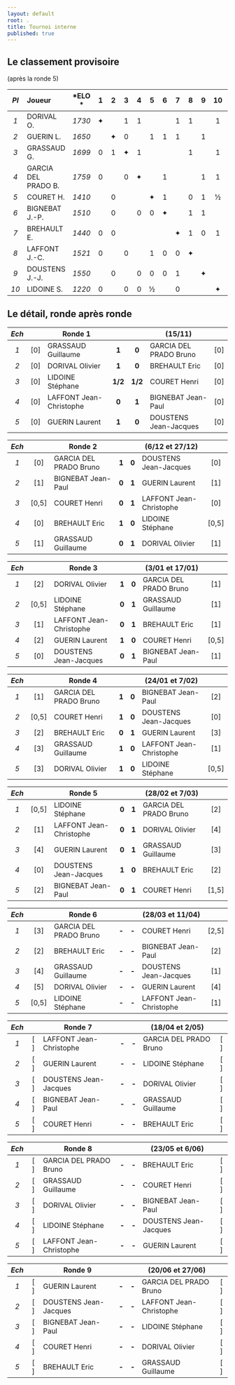 ```yaml
---
layout: default
root: .
title: Tournoi interne
published: true
---
```


## Le classement provisoire
(après la ronde 5)

|*Pl*|  **Joueur** |   *ELO *          |1 |2 |3 |4 |5 |6 |7 |8 |9 |10|**Pts**|(J.)|*Cu.*|*Bu.*|
|:-:|:------------------------ |:---------: |:-:|:-:|:-:|:-:|:-:|:-:|:-:|:-:|:-:|:-:|:-:|:-:|:-:|:-:|
|*1*| DORIVAL O.         | *1730* |&#10022;| |1|1| | |1|1| |1|**5**|(5)|*15*|*10,5*|
|*2*| GUERIN L.          | *1650* | |&#10022;|0| |1|1|1| |1| |**4**|(5)|*14*|*11,5*|
|*3*| GRASSAUD G.      | *1699* |0|1|&#10022;|1| | | |1| |1|**4**|(5)|*11*|*13,5*|
|*4*| GARCIA DEL PRADO B.  | *1759* |0| |0|&#10022;| |1| | |1|1|**3**|(5)|*7*|*12,5*|
|*5*| COURET H.            | *1410* | |0| | |&#10022;|1| |0|1|&#189;|**2,5**|(5)|*5,5*|*8,5*|
|*6*| BIGNEBAT J.-P.      | *1510* | |0| |0|0|&#10022;| |1|1| |**2**|(5)|*8*|*11,5*|
|*7*| BREHAULT E.           | *1440* |0|0| | | | |&#10022;|1|0|1|**2**|(5)|*7*|*11,5*|
|*8*| LAFFONT J.-C. | *1521* |0| |0| |1|0|0|&#10022;| | |**1**|(5)|*4*|*15,5*|
|*9*| DOUSTENS J.-J.  | *1550* | |0| |0|0|0|1| |&#10022;| |**1**|(5)|*1*|*13,5*|
|*10*| LIDOINE S.        | *1220* |0| |0|0|&#189;| |0| | |&#10022;|**0,5**|(5)|*2,5*|*16,5*|

## Le détail, ronde après ronde

|*Ech*|     | **Ronde 1**        |     |     |  (15/11)                  |     |
|:-:|:---:| -------------------- |:---:|:---:| ------------------------- |:---:|
|*1*| [0] | GRASSAUD Guillaume   |**1**|**0**| GARCIA DEL PRADO Bruno    | [0] |
|*2*| [0] | DORIVAL Olivier      |**1**|**0**| BREHAULT Eric             | [0] |
|*3*| [0] | LIDOINE Stéphane     |**1/2**|**1/2**| COURET Henri          | [0] |
|*4*| [0] | LAFFONT Jean-Christophe |**0**|**1**| BIGNEBAT Jean-Paul     | [0] |
|*5*| [0] | GUERIN Laurent        |**1**|**0**| DOUSTENS Jean-Jacques    | [0] |


|*Ech*|     | **Ronde 2**        |     |     |  (6/12 et 27/12)          |     |
|:-:|:---:| -------------------- |:---:|:---:| ------------------------- |:---:|
|*1*| [0] | GARCIA DEL PRADO Bruno  |**1**|**0**| DOUSTENS Jean-Jacques  | [0] |
|*2*| [1] | BIGNEBAT Jean-Paul   |**0**|**1**| GUERIN Laurent            | [1] |
|*3*| [0,5] | COURET Henri       |**0**|**1**| LAFFONT Jean-Christophe   | [0] |
|*4*| [0] | BREHAULT Eric        |**1**|**0**| LIDOINE Stéphane          |[0,5]|
|*5*| [1] | GRASSAUD Guillaume   |**0**|**1**| DORIVAL Olivier           | [1] |

|*Ech*|     | **Ronde 3**        |     |     |  (3/01 et 17/01)          |     |
|:-:|:---:| -------------------- |:---:|:---:| ------------------------- |:---:|
|*1*| [2] | DORIVAL Olivier      |**1**|**0**| GARCIA DEL PRADO Bruno    | [1] |
|*2*|[0,5]| LIDOINE Stéphane     |**0**|**1**| GRASSAUD Guillaume        | [1] |
|*3*| [1] | LAFFONT Jean-Christophe  |**0**|**1**| BREHAULT Eric         | [1] |
|*4*| [2] | GUERIN Laurent           |**1**|**0**| COURET Henri          |[0,5]|
|*5*| [0] | DOUSTENS Jean-Jacques    |**0**|**1**| BIGNEBAT Jean-Paul    | [1] |

|*Ech*|   | **Ronde 4**          |     |     |  (24/01 et 7/02)          |     |
|:-:|:---:| -------------------- |:---:|:---:| ------------------------- |:---:|
|*1*| [1] | GARCIA DEL PRADO Bruno |**1**|**0**| BIGNEBAT Jean-Paul      | [2] |
|*2*|[0,5]| COURET Henri           |**1**|**0**| DOUSTENS Jean-Jacques   | [0] |
|*3*| [2] | BREHAULT Eric          |**0**|**1**| GUERIN Laurent          | [3] |
|*4*| [3] | GRASSAUD Guillaume     |**1**|**0**| LAFFONT Jean-Christophe | [1] |
|*5*| [3] | DORIVAL Olivier        |**1**|**0**| LIDOINE Stéphane        |[0,5]|

|*Ech*|   | **Ronde 5**             |     |     |  (28/02 et 7/03)       |     |
|:-:|:---:| ----------------------- |:---:|:---:| ---------------------- |:---:|
|*1*| [0,5] | LIDOINE Stéphane       |**0**|**1**| GARCIA DEL PRADO Bruno | [2] |
|*2*| [1] | LAFFONT Jean-Christophe |**0**|**1**| DORIVAL Olivier        | [4] |
|*3*| [4] | GUERIN Laurent          |**0**|**1**| GRASSAUD Guillaume     | [3] |
|*4*| [0] | DOUSTENS Jean-Jacques   |**1**|**0**| BREHAULT Eric          | [2] |
|*5*| [2] | BIGNEBAT Jean-Paul      |**0**|**1**| COURET Henri           | [1,5] |

|*Ech*|   | **Ronde 6**          |     |     |  (28/03 et 11/04)         |     |
|:-:|:---:| -------------------- |:---:|:---:| ------------------------- |:---:|
|*1*| [3] | GARCIA DEL PRADO Bruno    |**-**|**-**| COURET Henri         | [2,5] |
|*2*| [2] | BREHAULT Eric        |**-**|**-**| BIGNEBAT Jean-Paul        | [2] |
|*3*| [4] | GRASSAUD Guillaume   |**-**|**-**| DOUSTENS Jean-Jacques     | [1] |
|*4*| [5] | DORIVAL Olivier      |**-**|**-**| GUERIN Laurent            | [4] |
|*5*| [0,5] | LIDOINE Stéphane     |**-**|**-**| LAFFONT Jean-Christophe   | [1] |

|*Ech*|   | **Ronde 7**          |     |     |  (18/04 et 2/05)          |     |
|:-:|:---:| -------------------- |:---:|:---:| ------------------------- |:---:|
|*1*| [ ] | LAFFONT Jean-Christophe |**-**|**-**| GARCIA DEL PRADO Bruno | [ ] |
|*2*| [ ] | GUERIN Laurent          |**-**|**-**| LIDOINE Stéphane       | [ ] |
|*3*| [ ] | DOUSTENS Jean-Jacques   |**-**|**-**| DORIVAL Olivier        | [ ] |
|*4*| [ ] | BIGNEBAT Jean-Paul      |**-**|**-**| GRASSAUD Guillaume     | [ ] |
|*5*| [ ] | COURET Henri            |**-**|**-**| BREHAULT Eric          | [ ] |

|*Ech*|     | **Ronde 8**           |     |     |  (23/05 et 6/06)       |     |
|:-:|:---:| ----------------------- |:---:|:---:| ---------------------- |:---:|
|*1*| [ ] | GARCIA DEL PRADO Bruno  |**-**|**-**| BREHAULT Eric          | [ ] |
|*2*| [ ] | GRASSAUD Guillaume      |**-**|**-**| COURET Henri           | [ ] |
|*3*| [ ] | DORIVAL Olivier         |**-**|**-**| BIGNEBAT Jean-Paul     | [ ] |
|*4*| [ ] | LIDOINE Stéphane        |**-**|**-**| DOUSTENS Jean-Jacques  | [ ] |
|*5*| [ ] | LAFFONT Jean-Christophe |**-**|**-**| GUERIN Laurent         | [ ] |

|*Ech*|   | **Ronde 9**            |     |     |  (20/06 et 27/06)       |     |
|:-:|:---:| ---------------------- |:---:|:---:| ----------------------- |:---:|
|*1*| [ ] | GUERIN Laurent         |**-**|**-**| GARCIA DEL PRADO Bruno  | [ ] |
|*2*| [ ] | DOUSTENS Jean-Jacques  |**-**|**-**| LAFFONT Jean-Christophe | [ ] |
|*3*| [ ] | BIGNEBAT Jean-Paul     |**-**|**-**| LIDOINE Stéphane        | [ ] |
|*4*| [ ] | COURET Henri           |**-**|**-**| DORIVAL Olivier         | [ ] |
|*5*| [ ] | BREHAULT Eric          |**-**|**-**| GRASSAUD Guillaume      | [ ] |